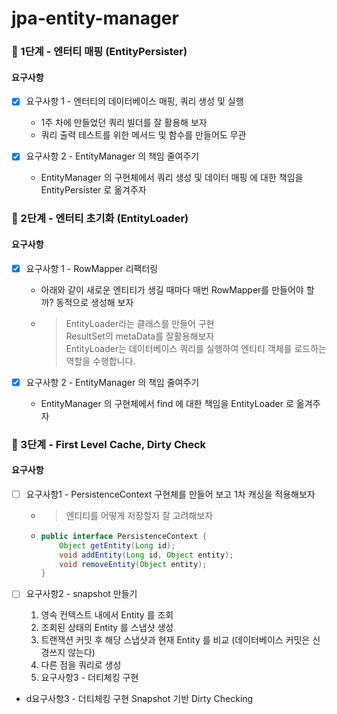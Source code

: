 # jpa-entity-manager

### 🚀 1단계 - 엔터티 매핑 (EntityPersister)

#### 요구사항

* [x] 요구사항 1 - 엔터티의 데이터베이스 매핑, 쿼리 생성 및 실행
    * 1주 차에 만들었던 쿼리 빌더를 잘 활용해 보자
    * 쿼리 출력 테스트를 위한 메서드 및 함수를 만들어도 무관

* [x] 요구사항 2 - EntityManager 의 책임 줄여주기
    * EntityManager 의 구현체에서 쿼리 생성 및 데이터 매핑 에 대한 책임을 EntityPersister 로 옮겨주자

### 🚀 2단계 - 엔터티 초기화 (EntityLoader)

#### 요구사항

* [x] 요구사항 1 - RowMapper 리팩터링
    * 아래와 같이 새로운 엔티티가 생길 때마다 매번 RowMapper를 만들어야 할까? 동적으로 생성해 보자
    * > EntityLoader라는 클래스를 만들어 구현<br>
      ResultSet의 metaData를 잘활용해보자<br>
      EntityLoader는 데이터베이스 쿼리를 실행하여 엔티티 객체를 로드하는 역할을 수행합니다.

* [x] 요구사항 2 - EntityManager 의 책임 줄여주기
    * EntityManager 의 구현체에서 find 에 대한 책임을 EntityLoader 로 옮겨주자

### 🚀 3단계 - First Level Cache, Dirty Check

#### 요구사항

* [ ] 요구사항1 - PersistenceContext 구현체를 만들어 보고 1차 캐싱을 적용해보자
    * > 엔티티를 어떻게 저장할지 잘 고려해보자
    * ```java
      public interface PersistenceContext {
          Object getEntity(Long id);
          void addEntity(Long id, Object entity);
          void removeEntity(Object entity);
      }
      ```

* [ ] 요구사항2 - snapshot 만들기
    1. 영속 컨텍스트 내에서 Entity 를 조회
    2. 조회된 상태의 Entity 를 스냅샷 생성
    3. 트랜잭션 커밋 후 해당 스냅샷과 현재 Entity 를 비교 (데이터베이스 커밋은 신경쓰지 않는다)
    4. 다른 점을 쿼리로 생성
    5. 요구사항3 - 더티체킹 구현


* d요구사항3 - 더티체킹 구현
  Snapshot 기반 Dirty Checking
